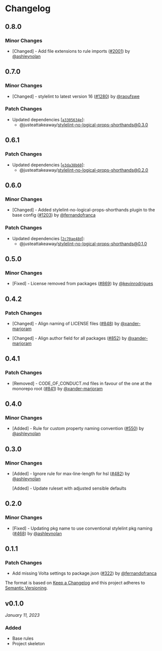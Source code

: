 # Changelog

## 0.8.0

### Minor Changes

- [Changed] - Add file extensions to rule imports ([#2001](https://github.com/justeattakeaway/pie/pull/2001)) by [@ashleynolan](https://github.com/ashleynolan)

## 0.7.0

### Minor Changes

- [Changed] - stylelint to latest version 16 ([#1280](https://github.com/justeattakeaway/pie/pull/1280)) by [@raoufswe](https://github.com/raoufswe)

### Patch Changes

- Updated dependencies [[`a3305634e`](https://github.com/justeattakeaway/pie/commit/a3305634e069e32415bc8fb89e03a85a384560ea)]:
  - @justeattakeaway/stylelint-no-logical-props-shorthands@0.3.0

## 0.6.1

### Patch Changes

- Updated dependencies [[`e3da38b60`](https://github.com/justeattakeaway/pie/commit/e3da38b60c5074da5422115ad16116a7413227f1)]:
  - @justeattakeaway/stylelint-no-logical-props-shorthands@0.2.0

## 0.6.0

### Minor Changes

- [Changed] - Added stylelint-no-logical-props-shorthands plugin to the base config ([#1203](https://github.com/justeattakeaway/pie/pull/1203)) by [@fernandofranca](https://github.com/fernandofranca)

### Patch Changes

- Updated dependencies [[`2c70ae48d`](https://github.com/justeattakeaway/pie/commit/2c70ae48d97d9bfce3f704a1912c4343dfebe004)]:
  - @justeattakeaway/stylelint-no-logical-props-shorthands@0.1.0

## 0.5.0

### Minor Changes

- [Fixed] - License removed from packages ([#869](https://github.com/justeattakeaway/pie/pull/869)) by [@kevinrodrigues](https://github.com/kevinrodrigues)

## 0.4.2

### Patch Changes

- [Changed] - Align naming of LICENSE files ([#848](https://github.com/justeattakeaway/pie/pull/848)) by [@xander-marjoram](https://github.com/xander-marjoram)

- [Changed] - Align author field for all packages ([#852](https://github.com/justeattakeaway/pie/pull/852)) by [@xander-marjoram](https://github.com/xander-marjoram)

## 0.4.1

### Patch Changes

- [Removed] - CODE_OF_CONDUCT.md files in favour of the one at the monorepo root ([#841](https://github.com/justeattakeaway/pie/pull/841)) by [@xander-marjoram](https://github.com/xander-marjoram)

## 0.4.0

### Minor Changes

- [Added] - Rule for custom property naming convention ([#550](https://github.com/justeattakeaway/pie/pull/550)) by [@ashleynolan](https://github.com/ashleynolan)

## 0.3.0

### Minor Changes

- [Added] - Ignore rule for max-line-length for hsl ([#482](https://github.com/justeattakeaway/pie/pull/482)) by [@ashleynolan](https://github.com/ashleynolan)

  [Added] - Update ruleset with adjusted sensible defaults

## 0.2.0

### Minor Changes

- [Fixed] - Updating pkg name to use conventional stylelint pkg naming ([#468](https://github.com/justeattakeaway/pie/pull/468)) by [@ashleynolan](https://github.com/ashleynolan)

## 0.1.1

### Patch Changes

- Add missing Volta settings to package.json ([#322](https://github.com/justeattakeaway/pie/pull/322)) by [@fernandofranca](https://github.com/fernandofranca)

The format is based on [Keep a Changelog](http://keepachangelog.com/en/1.0.0/)
and this project adheres to [Semantic Versioning](http://semver.org/spec/v2.0.0.html).

## v0.1.0

_January 11, 2023_

### Added

- Base rules
- Project skeleton
